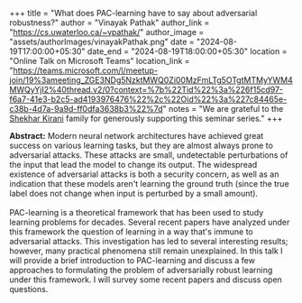 +++
title = "What does PAC-learning have to say about adversarial robustness?"
author = "Vinayak Pathak"
author_link = "https://cs.uwaterloo.ca/~vpathak/"
author_image = "assets/authorImages/vinayakPathak.png"
date = "2024-08-19T17:00:00+05:30"
date_end = "2024-08-19T18:00:00+05:30"
location = "Online Talk on Microsoft Teams"
location_link = "https://teams.microsoft.com/l/meetup-join/19%3ameeting_ZGE3NDg5NzktMWQ0Zi00MzFmLTg5OTgtMTMyYWM4MWQyYjI2%40thread.v2/0?context=%7b%22Tid%22%3a%226f15cd97-f6a7-41e3-b2c5-ad4193976476%22%2c%22Oid%22%3a%227c84465e-c38b-4d7a-9a9d-ff0dfa3638b3%22%7d"
notes = "We are grateful to the <a href = "https://www.accel.com/people/shekhar-kirani" target= "_blank">Shekhar Kirani</a> family for generously supporting this seminar series."
+++

<b>Abstract:</b>
Modern neural network architectures have achieved great success on various learning tasks, but they are almost always 
prone to adversarial attacks. These attacks are small, undetectable perturbations of the input that lead the model 
to change its output. The widespread existence of adversarial attacks is both a security concern, as well as an 
indication that these models aren't learning the ground truth (since the true label does not change when input is 
perturbed by a small amount). 
<br><br>
PAC-learning is a theoretical framework that has been used to study learning problems for decades. Several recent 
papers have analyzed under this framework the question of learning in a way that's immune to adversarial attacks. 
This investigation has led to several interesting results; however, many practical phenomena still remain unexplained. 
In this talk I will provide a brief introduction to PAC-learning and discuss a few approaches to formulating the 
problem of adversarially robust learning under this framework. I will survey some recent papers and discuss open 
questions.